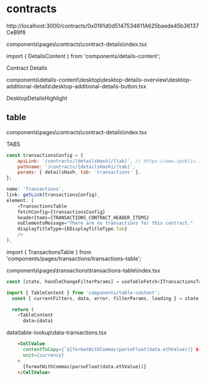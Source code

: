 # contracts

http://localhost:3000/contracts/0x0191d0d5147534611A625baede45b36137CeB9f6


components\pages\contracts\contract-details\index.tsx

import { DetailsContent } from 'components/details-content';


Contract Details

components\details-content\desktop\desktop-details-overview\desktop-additional-details\desktop-additional-details-button.tsx


DesktopDetailsHighlight

## table


components\pages\contracts\contract-details\index.tsx


TABS

```js
const transactionsConfig = {
    apiLink: '/contracts/[detailsHash]/[tab]', // https://www.ipublic.io/api/contracts/0x0191d0d5147534611A625baede45b36137CeB9f6/transactions
    pathname: '/contracts/[detailsHash]/[tab]',
    params: { detailsHash, tab: 'transactions' },
};

name: 'Transactions',
link: getLink(transactionsConfig),
element: (
    <TransactionsTable
    fetchConfig={transactionsConfig}
    headerItems={TRANSACTIONS_CONTRACT_HEADER_ITEMS}
    noElementsMessage="There are no transactions for this contract."
    displayTitleType={EDisplayTitleType.Tab}
    />
),
```

import { TransactionsTable } from 'components/pages/transactions/transactions-table';

components\pages\transactions\transactions-table\index.tsx

```js
const [state, handleChangeFilterParams] = useTableFetch<ITransactionsTableFetch>(fetchConfig);

import { TableContent } from 'components/table-content';
  const { currentFilters, data, error, filterParams, loading } = state;

  return (
    <TableContent
      data={data}

```

data\table-lookup\data-transactions.tsx

```html
    <CellValue
      contentToCopy={`${formatWithCommas(parseFloat(data.ethValue))} ${currency}`}
      unit={currency}
    >
      {formatWithCommas(parseFloat(data.ethValue))}
    </CellValue>
```